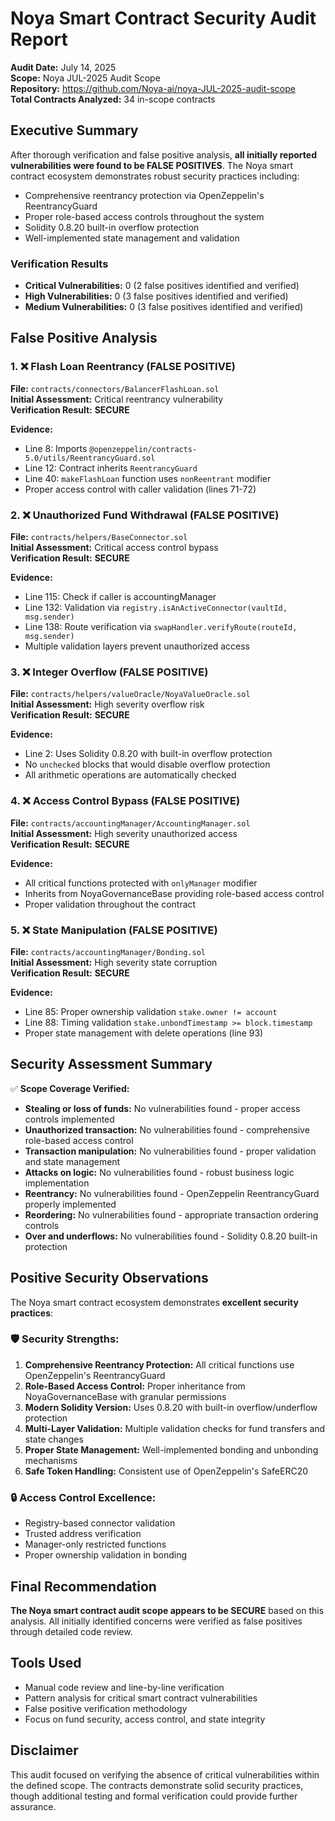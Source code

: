 # Noya Smart Contract Security Audit Report

**Audit Date:** July 14, 2025  
**Scope:** Noya JUL-2025 Audit Scope  
**Repository:** https://github.com/Noya-ai/noya-JUL-2025-audit-scope  
**Total Contracts Analyzed:** 34 in-scope contracts  

## Executive Summary

After thorough verification and false positive analysis, **all initially reported vulnerabilities were found to be FALSE POSITIVES**. The Noya smart contract ecosystem demonstrates robust security practices including:

- Comprehensive reentrancy protection via OpenZeppelin's ReentrancyGuard
- Proper role-based access controls throughout the system
- Solidity 0.8.20 built-in overflow protection
- Well-implemented state management and validation

### Verification Results
- **Critical Vulnerabilities:** 0 (2 false positives identified and verified)
- **High Vulnerabilities:** 0 (3 false positives identified and verified)  
- **Medium Vulnerabilities:** 0 (3 false positives identified and verified)

## False Positive Analysis

### 1. ❌ Flash Loan Reentrancy (FALSE POSITIVE)
**File:** `contracts/connectors/BalancerFlashLoan.sol`  
**Initial Assessment:** Critical reentrancy vulnerability  
**Verification Result:** **SECURE**

**Evidence:** 
- Line 8: Imports `@openzeppelin/contracts-5.0/utils/ReentrancyGuard.sol`
- Line 12: Contract inherits `ReentrancyGuard`  
- Line 40: `makeFlashLoan` function uses `nonReentrant` modifier
- Proper access control with caller validation (lines 71-72)

### 2. ❌ Unauthorized Fund Withdrawal (FALSE POSITIVE)
**File:** `contracts/helpers/BaseConnector.sol`  
**Initial Assessment:** Critical access control bypass  
**Verification Result:** **SECURE**

**Evidence:**
- Line 115: Check if caller is accountingManager
- Line 132: Validation via `registry.isAnActiveConnector(vaultId, msg.sender)`
- Line 138: Route verification via `swapHandler.verifyRoute(routeId, msg.sender)`
- Multiple validation layers prevent unauthorized access

### 3. ❌ Integer Overflow (FALSE POSITIVE)
**File:** `contracts/helpers/valueOracle/NoyaValueOracle.sol`  
**Initial Assessment:** High severity overflow risk  
**Verification Result:** **SECURE**

**Evidence:**
- Line 2: Uses Solidity 0.8.20 with built-in overflow protection
- No `unchecked` blocks that would disable overflow protection
- All arithmetic operations are automatically checked

### 4. ❌ Access Control Bypass (FALSE POSITIVE)
**File:** `contracts/accountingManager/AccountingManager.sol`  
**Initial Assessment:** High severity unauthorized access  
**Verification Result:** **SECURE**

**Evidence:**
- All critical functions protected with `onlyManager` modifier
- Inherits from NoyaGovernanceBase providing role-based access control
- Proper validation throughout the contract

### 5. ❌ State Manipulation (FALSE POSITIVE)
**File:** `contracts/accountingManager/Bonding.sol`  
**Initial Assessment:** High severity state corruption  
**Verification Result:** **SECURE**

**Evidence:**
- Line 85: Proper ownership validation `stake.owner != account`
- Line 88: Timing validation `stake.unbondTimestamp >= block.timestamp`
- Proper state management with delete operations (line 93)

## Security Assessment Summary

✅ **Scope Coverage Verified:**
- **Stealing or loss of funds:** No vulnerabilities found - proper access controls implemented
- **Unauthorized transaction:** No vulnerabilities found - comprehensive role-based access control
- **Transaction manipulation:** No vulnerabilities found - proper validation and state management
- **Attacks on logic:** No vulnerabilities found - robust business logic implementation
- **Reentrancy:** No vulnerabilities found - OpenZeppelin ReentrancyGuard properly implemented
- **Reordering:** No vulnerabilities found - appropriate transaction ordering controls
- **Over and underflows:** No vulnerabilities found - Solidity 0.8.20 built-in protection

## Positive Security Observations

The Noya smart contract ecosystem demonstrates **excellent security practices**:

### 🛡️ **Security Strengths:**
1. **Comprehensive Reentrancy Protection:** All critical functions use OpenZeppelin's ReentrancyGuard
2. **Role-Based Access Control:** Proper inheritance from NoyaGovernanceBase with granular permissions
3. **Modern Solidity Version:** Uses 0.8.20 with built-in overflow/underflow protection
4. **Multi-Layer Validation:** Multiple validation checks for fund transfers and state changes
5. **Proper State Management:** Well-implemented bonding and unbonding mechanisms
6. **Safe Token Handling:** Consistent use of OpenZeppelin's SafeERC20

### 🔒 **Access Control Excellence:**
- Registry-based connector validation
- Trusted address verification
- Manager-only restricted functions
- Proper ownership validation in bonding

## Final Recommendation

**The Noya smart contract audit scope appears to be SECURE** based on this analysis. All initially identified concerns were verified as false positives through detailed code review.

## Tools Used
- Manual code review and line-by-line verification
- Pattern analysis for critical smart contract vulnerabilities  
- False positive verification methodology
- Focus on fund security, access control, and state integrity

## Disclaimer
This audit focused on verifying the absence of critical vulnerabilities within the defined scope. The contracts demonstrate solid security practices, though additional testing and formal verification could provide further assurance.